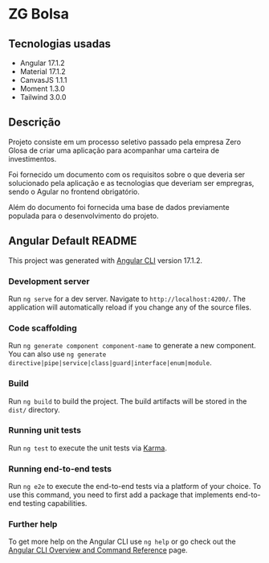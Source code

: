 # ZG Bolsa

## Tecnologias usadas

- Angular 17.1.2
- Material 17.1.2
- CanvasJS 1.1.1
- Moment 1.3.0
- Tailwind 3.0.0

## Descrição

Projeto consiste em um processo seletivo passado pela empresa Zero Glosa de criar uma aplicação para acompanhar uma carteira de investimentos.

Foi fornecido um documento com os requisitos sobre o que deveria ser solucionado pela aplicação e as tecnologias que deveriam ser empregras, sendo o Agular no frontend obrigatório.

Além do documento foi fornecida uma base de dados previamente populada para o desenvolvimento do projeto.

## Angular Default README

This project was generated with [Angular CLI](https://github.com/angular/angular-cli) version 17.1.2.

### Development server

Run `ng serve` for a dev server. Navigate to `http://localhost:4200/`. The application will automatically reload if you change any of the source files.

### Code scaffolding

Run `ng generate component component-name` to generate a new component. You can also use `ng generate directive|pipe|service|class|guard|interface|enum|module`.

### Build

Run `ng build` to build the project. The build artifacts will be stored in the `dist/` directory.

### Running unit tests

Run `ng test` to execute the unit tests via [Karma](https://karma-runner.github.io).

### Running end-to-end tests

Run `ng e2e` to execute the end-to-end tests via a platform of your choice. To use this command, you need to first add a package that implements end-to-end testing capabilities.

### Further help

To get more help on the Angular CLI use `ng help` or go check out the [Angular CLI Overview and Command Reference](https://angular.io/cli) page.

